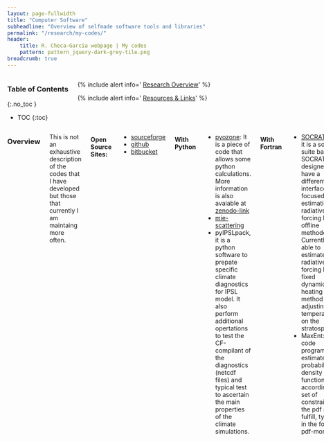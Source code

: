 ```yaml
---
layout: page-fullwidth
title: "Computer Software"
subheadline: "Overview of selfmade software tools and libraries"
permalink: "/research/my-codes/"
header:
    title: R. Checa-Garcia webpage | My codes
    pattern: pattern_jquery-dark-grey-tile.png
breadcrumb: true
---
```

<div class="row">
<div class="medium-4 medium-push-8 columns" markdown="1">


<div class="panel radius" markdown="1">

### Table of Contents
{:.no_toc }
*  TOC
{:toc}
</div>
<div class="panel radius" markdown="1">

  {% include alert info=' <a href="/research/overview/">Research Overview</a>' %}

  {% include alert info=' <a href="/research/resources/">Resources & Links</a>' %}
  
</div>
</div><!-- /.medium-4.columns -->

<div class="medium-8 medium-pull-4 columns" markdown="1">

### Overview

This is not an exhaustive description of the codes that I have developed but those that currently I am maintaing more often. 

#### Open Source Sites:

- [sourceforge](https://sourceforge.net/u/rchecagarcia/profile)
- [github](https:/github.com/RCHG/)
- [bitbucket](https://bitbucket.org/rchecagarcia/)


#### With Python 

- [pyozone](https://github.com/RCHG/pyozone): It is a piece of code that allows some python calculations. More information is also avaiable at [zenodo-link](https://zenodo.org/record/1118950)
- [mie-scattering](https://rchg.github.io//science-blog/Mie-Scattering/)
- pyIPSLpack, it is a python software to prepate specific climate diagnostics for IPSL model. It also perform additional opertations to test the CF-compilant of the diagnostics (netcdf files) and typical test to ascertain the main properties of the climate simulations.

#### With Fortran

- [SOCRATES-RF](http://www.met.reading.ac.uk/~vr912734/SOCRATESRF/index.html): it is a software suite based on SOCRATES but designed to have a different user interface and focused on the estimation of radiative forcing by offline methodologies. Currently it is able to estimate the radiative forcing by fixed dynamical heating method by adjusting the temperatures on the stratosphere.
- MaxEnt: it is a code programmed to estimate a probability density function according to a set of constrains that the pdf should fulfill, typically in the form of pdf-moments.

#### Latex

- I have prepared several templates, that I will upload soon to github or bitbucket 

#### Other


<small markdown="1">[Up to table of contents](#toc)</small>
{: .text-right }



</div><!-- /.medium-8.columns -->
</div><!-- /.row -->


